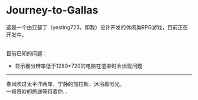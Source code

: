 # Journey-to-Gallas
这是一个由亚瑟丁（yesting723，即我）设计开发的休闲类RPG游戏，目前正在开发中。<br /><br />

目前已知的问题：<br />
- 显示器分辨率低于1280*720的电脑在渲染时会出现问题
- ---
春风吹过太平洋两岸，宁静的加拉斯，沐浴着阳光。<br />
一段奇妙的旅途等待着你...<br />


